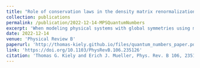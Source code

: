 ```yaml
---
title: "Role of conservation laws in the density matrix renormalization group"
collection: publications
permalink: /publication/2022-12-14-MPSQuantumNumbers
excerpt: 'When modeling physical systems with global symmetries using matrix product states, one can encode the symmetry as a block-sparse constraint on the tensor products. This, in effect, constrains the accessible variational manifold to states that explicitly obey the imposed symmetry. Such techniques are indispensable when modeling finite-sized systems. In the thermodynamic limit, however, it is not obvious how such a constraint will interact with the tendency of systems to spontaneously break a symmetry. We study two examples of critical Luttinger liquids using infinite matrix product states with and without imposed symmetries. We determine that the relative performance of each variational state is a scaling function of the Luttinger parameter, and we quantify a variety of practical considerations.'
date: 2022-12-14
venue: 'Physical Review B'
paperurl: 'http://thomas-kiely.github.io/files/quantum_numbers_paper.pdf'
link: 'https://doi.org/10.1103/PhysRevB.106.235126'
citation: 'Thomas G. Kiely and Erich J. Mueller, Phys. Rev. B 106, 235126 (2022)'
---
```

<!-- This paper is about the number 1. The number 2 is left for future work.

[Download paper here](http://academicpages.github.io/files/paper1.pdf)

Recommended citation: T. G. Kiely and Erich J. Mueller, Phys. Rev. B 104, 165143 (2021) -->